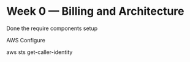 # Week 0 — Billing and Architecture
Done the require components setup



AWS Configure

aws sts get-caller-identity
